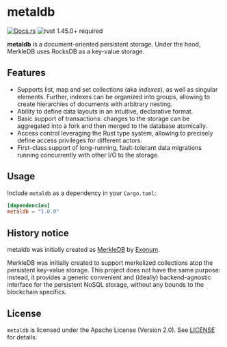 # metaldb

[![Docs.rs](https://docs.rs/metaldb/badge.svg)](https://docs.rs/metaldb)
![rust 1.45.0+ required](https://img.shields.io/badge/rust-1.45.0+-blue.svg?label=Required%20Rust)

**metaldb** is a document-oriented persistent storage.
Under the hood, MerkleDB uses RocksDB as a key-value storage.

## Features

- Supports list, map and set collections (aka *indexes*),
  as well as singular elements.
  Further, indexes can be organized into groups, allowing to create
  hierarchies of documents with arbitrary nesting.
- Ability to define data layouts in an intuitive, declarative format.
- Basic support of transactions: changes to the storage can be
  aggregated into a fork and then merged to the database atomically.
- Access control leveraging the Rust type system, allowing to precisely
  define access privileges for different actors.
- First-class support of long-running, fault-tolerant data migrations
  running concurrently with other I/O to the storage.

## Usage

Include `metaldb` as a dependency in your `Cargo.toml`:

```toml
[dependencies]
metaldb = "1.0.0"
```

## History notice

metaldb was initially created as [MerkleDB](https://github.com/exonum/exonum/tree/master/components/merkledb)
by [Exonum](https://exonum.com/index).

MerkleDB was initially created to support merkelized collections atop the persistent key-value storage.
This project does not have the same purpose: instead, it provides a generic convenient and (ideally) backend-agnostic interface for the persistent NoSQL storage, without any bounds to the blockchain specifics.

## License

`metaldb` is licensed under the Apache License (Version 2.0).
See [LICENSE](LICENSE) for details.
